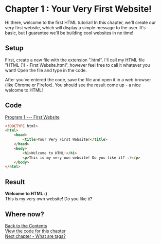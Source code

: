 
# Chapter 1 : Your Very First Website!
  
Hi there, welcome to the first HTML tutorial!
In this chapter, we'll create our very first website, which will display a simple message to the user.
It's basic, but I guarantee we'll be building cool websites in no time!

## Setup
First, create a new file with the extension ".html".
I'll call my HTML file "HTML (1) - First Website.html", however feel free to call it whatever you want!
Open the file and type in the code.

After you've entered the code, save the file and open it in a web browser (like Chrome or Firefox). You should see the result come up - a nice welcome to HTML!

## Code
[Program 1 --- First Website](code/HTML%20(1)%20-%20First%20Website.html)

``` html
<!DOCTYPE html>
<html>
    <head>
        <title>Your Very First Website!</title>
    </head>
    <body>
        <h1>Welcome to HTML!</h1>
        <p>This is my very own website! Do you like it? :)</p>
    </body>
</html>
```   
  
## Result

**Welcome to HTML :)**  
This is my very own website! Do you like it?

## Where now?

[Back to the Contents](contents.md)  
[View the code for this chapter](code/HTML%20(1)%20-%20First%20Website.html)  
[Next chapter - What are tags?](HTML%20Tutorial%202%20-%20What%20Are%20Tags?)